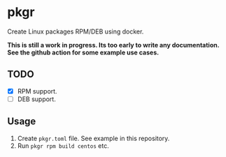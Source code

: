 # pkgr

Create Linux packages RPM/DEB using docker.

__This is still a work in progress. Its too early to write any documentation.
See the github action for some example use cases.__

## TODO 

- [x] RPM support.
- [ ] DEB support.

## Usage

1. Create `pkgr.toml` file. See example in this repository. 
2. Run `pkgr rpm build centos` etc.
